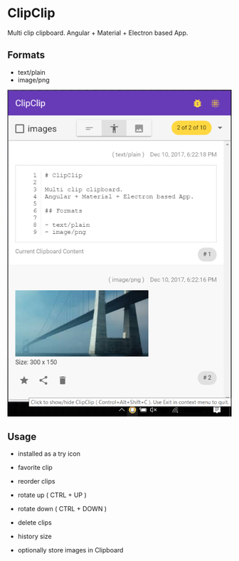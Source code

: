 # ClipClip

Multi clip clipboard. Angular + Material + Electron based App.

## Formats

- text/plain
- image/png

<img src="ClipClip.png" width="600" alt="Screenshot" title="ClipClip Screenshot">

## Usage

- installed as a try icon
- favorite clip
- reorder clips
- rotate up ( CTRL + UP )
- rotate down ( CTRL + DOWN )
- delete clips

- history size
- optionally store images in Clipboard
